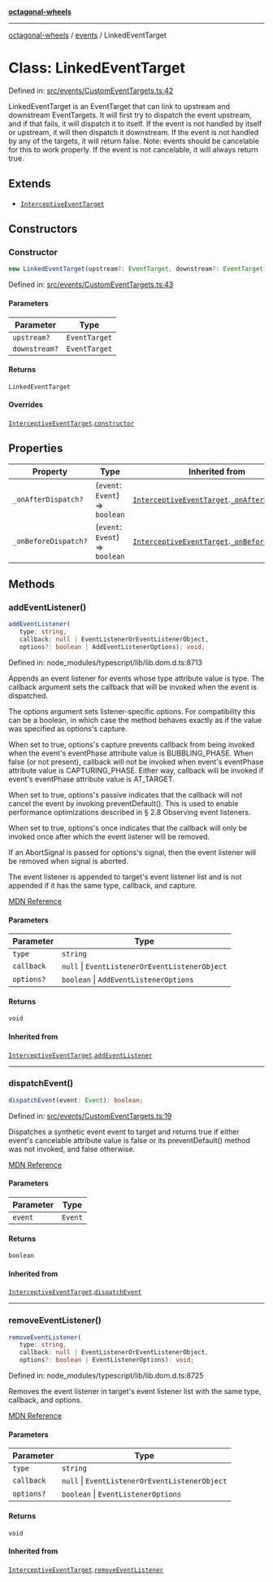 [**octagonal-wheels**](../../README.md)

***

[octagonal-wheels](../../modules.md) / [events](../README.md) / LinkedEventTarget

# Class: LinkedEventTarget

Defined in: [src/events/CustomEventTargets.ts:42](https://github.com/vrtmrz/octagonal-wheels/blob/main/src/events/CustomEventTargets.ts#L42)

LinkedEventTarget is an EventTarget that can link to upstream and downstream EventTargets.
It will first try to dispatch the event upstream, and if that fails, it will dispatch it to itself.
If the event is not handled by itself or upstream, it will then dispatch it downstream.
If the event is not handled by any of the targets, it will return false.
Note: events should be cancelable for this to work properly.
If the event is not cancelable, it will always return true.

## Extends

- [`InterceptiveEventTarget`](../InterceptiveEventTarget/README.md)

## Constructors

### Constructor

```ts
new LinkedEventTarget(upstream?: EventTarget, downstream?: EventTarget): LinkedEventTarget;
```

Defined in: [src/events/CustomEventTargets.ts:43](https://github.com/vrtmrz/octagonal-wheels/blob/main/src/events/CustomEventTargets.ts#L43)

#### Parameters

| Parameter | Type |
| ------ | ------ |
| `upstream?` | `EventTarget` |
| `downstream?` | `EventTarget` |

#### Returns

`LinkedEventTarget`

#### Overrides

[`InterceptiveEventTarget`](../InterceptiveEventTarget/README.md).[`constructor`](../InterceptiveEventTarget/README.md#constructor)

## Properties

| Property | Type | Inherited from | Defined in |
| ------ | ------ | ------ | ------ |
| <a id="_onafterdispatch"></a> `_onAfterDispatch?` | (`event`: `Event`) => `boolean` | [`InterceptiveEventTarget`](../InterceptiveEventTarget/README.md).[`_onAfterDispatch`](../InterceptiveEventTarget/README.md#_onafterdispatch) | [src/events/CustomEventTargets.ts:11](https://github.com/vrtmrz/octagonal-wheels/blob/main/src/events/CustomEventTargets.ts#L11) |
| <a id="_onbeforedispatch"></a> `_onBeforeDispatch?` | (`event`: `Event`) => `boolean` | [`InterceptiveEventTarget`](../InterceptiveEventTarget/README.md).[`_onBeforeDispatch`](../InterceptiveEventTarget/README.md#_onbeforedispatch) | [src/events/CustomEventTargets.ts:10](https://github.com/vrtmrz/octagonal-wheels/blob/main/src/events/CustomEventTargets.ts#L10) |

## Methods

### addEventListener()

```ts
addEventListener(
   type: string, 
   callback: null | EventListenerOrEventListenerObject, 
   options?: boolean | AddEventListenerOptions): void;
```

Defined in: node\_modules/typescript/lib/lib.dom.d.ts:8713

Appends an event listener for events whose type attribute value is type. The callback argument sets the callback that will be invoked when the event is dispatched.

The options argument sets listener-specific options. For compatibility this can be a boolean, in which case the method behaves exactly as if the value was specified as options's capture.

When set to true, options's capture prevents callback from being invoked when the event's eventPhase attribute value is BUBBLING_PHASE. When false (or not present), callback will not be invoked when event's eventPhase attribute value is CAPTURING_PHASE. Either way, callback will be invoked if event's eventPhase attribute value is AT_TARGET.

When set to true, options's passive indicates that the callback will not cancel the event by invoking preventDefault(). This is used to enable performance optimizations described in § 2.8 Observing event listeners.

When set to true, options's once indicates that the callback will only be invoked once after which the event listener will be removed.

If an AbortSignal is passed for options's signal, then the event listener will be removed when signal is aborted.

The event listener is appended to target's event listener list and is not appended if it has the same type, callback, and capture.

[MDN Reference](https://developer.mozilla.org/docs/Web/API/EventTarget/addEventListener)

#### Parameters

| Parameter | Type |
| ------ | ------ |
| `type` | `string` |
| `callback` | `null` \| `EventListenerOrEventListenerObject` |
| `options?` | `boolean` \| `AddEventListenerOptions` |

#### Returns

`void`

#### Inherited from

[`InterceptiveEventTarget`](../InterceptiveEventTarget/README.md).[`addEventListener`](../InterceptiveEventTarget/README.md#addeventlistener)

***

### dispatchEvent()

```ts
dispatchEvent(event: Event): boolean;
```

Defined in: [src/events/CustomEventTargets.ts:19](https://github.com/vrtmrz/octagonal-wheels/blob/main/src/events/CustomEventTargets.ts#L19)

Dispatches a synthetic event event to target and returns true if either event's cancelable attribute value is false or its preventDefault() method was not invoked, and false otherwise.

[MDN Reference](https://developer.mozilla.org/docs/Web/API/EventTarget/dispatchEvent)

#### Parameters

| Parameter | Type |
| ------ | ------ |
| `event` | `Event` |

#### Returns

`boolean`

#### Inherited from

[`InterceptiveEventTarget`](../InterceptiveEventTarget/README.md).[`dispatchEvent`](../InterceptiveEventTarget/README.md#dispatchevent)

***

### removeEventListener()

```ts
removeEventListener(
   type: string, 
   callback: null | EventListenerOrEventListenerObject, 
   options?: boolean | EventListenerOptions): void;
```

Defined in: node\_modules/typescript/lib/lib.dom.d.ts:8725

Removes the event listener in target's event listener list with the same type, callback, and options.

[MDN Reference](https://developer.mozilla.org/docs/Web/API/EventTarget/removeEventListener)

#### Parameters

| Parameter | Type |
| ------ | ------ |
| `type` | `string` |
| `callback` | `null` \| `EventListenerOrEventListenerObject` |
| `options?` | `boolean` \| `EventListenerOptions` |

#### Returns

`void`

#### Inherited from

[`InterceptiveEventTarget`](../InterceptiveEventTarget/README.md).[`removeEventListener`](../InterceptiveEventTarget/README.md#removeeventlistener)

